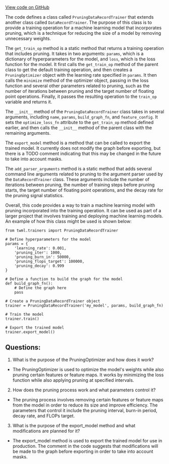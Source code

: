 [View code on GitHub](https://github.com/misbahsy/the-algorithm/twml/twml/contrib/trainers/pruning_data_record_trainer.py)

The code defines a class called `PruningDataRecordTrainer` that extends another class called `DataRecordTrainer`. The purpose of this class is to provide a training operation for a machine learning model that incorporates pruning, which is a technique for reducing the size of a model by removing unnecessary weights. 

The `get_train_op` method is a static method that returns a training operation that includes pruning. It takes in two arguments: `params`, which is a dictionary of hyperparameters for the model, and `loss`, which is the loss function for the model. It first calls the `get_train_op` method of the parent class to get the default training operation, and then creates a `PruningOptimizer` object with the learning rate specified in `params`. It then calls the `minimize` method of the optimizer object, passing in the loss function and several other parameters related to pruning, such as the number of iterations between pruning and the target number of floating point operations. Finally, it passes the resulting operation to the `train_op` variable and returns it.

The `__init__` method of the `PruningDataRecordTrainer` class takes in several arguments, including `name`, `params`, `build_graph_fn`, and `feature_config`. It sets the `optimize_loss_fn` attribute to the `get_train_op` method defined earlier, and then calls the `__init__` method of the parent class with the remaining arguments.

The `export_model` method is a method that can be called to export the trained model. It currently does not modify the graph before exporting, but there is a TODO comment indicating that this may be changed in the future to take into account masks.

The `add_parser_arguments` method is a static method that adds several command line arguments related to pruning to the argument parser used by the `DataRecordTrainer` class. These arguments include the number of iterations between pruning, the number of training steps before pruning starts, the target number of floating point operations, and the decay rate for the pruning signal statistics.

Overall, this code provides a way to train a machine learning model with pruning incorporated into the training operation. It can be used as part of a larger project that involves training and deploying machine learning models. An example of how this class might be used is shown below:

```
from twml.trainers import PruningDataRecordTrainer

# Define hyperparameters for the model
params = {
    'learning_rate': 0.001,
    'pruning_iter': 1000,
    'pruning_burn_in': 50000,
    'pruning_flops_target': 100000,
    'pruning_decay': 0.999
}

# Define a function to build the graph for the model
def build_graph_fn():
    # Define the graph here
    pass

# Create a PruningDataRecordTrainer object
trainer = PruningDataRecordTrainer('my_model', params, build_graph_fn)

# Train the model
trainer.train()

# Export the trained model
trainer.export_model()
```
## Questions: 
 1. What is the purpose of the PruningOptimizer and how does it work?
- The PruningOptimizer is used to optimize the model's weights while also pruning certain features or feature maps. It works by minimizing the loss function while also applying pruning at specified intervals.

2. How does the pruning process work and what parameters control it?
- The pruning process involves removing certain features or feature maps from the model in order to reduce its size and improve efficiency. The parameters that control it include the pruning interval, burn-in period, decay rate, and FLOPs target.

3. What is the purpose of the export_model method and what modifications are planned for it?
- The export_model method is used to export the trained model for use in production. The comment in the code suggests that modifications will be made to the graph before exporting in order to take into account masks.